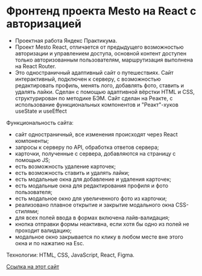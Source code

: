 # Фронтенд проекта Mesto на React с авторизацией

- Проектная работа Яндекс Практикума.
- Проект Mesto React, отличается от предыдущего возможностью авторизации и управлением доступа, основной контент доступен только авторизованным пользователям, маршрутизация выполнена на React Router.
- Это одностраничный адаптивный сайт о путешествиях. Сайт интерактивный, подключен к серверу, с возможностью редактировать профиль, менять лого, добавлять фото, ставить и удалять лайки.
Сделан с помощью адаптивной вёрстки HTML и CSS, структурирован по методике БЭМ.
Сайт сделан на Реакте, с использование функциональных компонентов и "Реакт"-хуков useState и useEffect

Функциональность сайта:
- сайт одностраничный, все изменения происходят через React компоненты;
- запросы к серверу по API, обработка ответов сервера;
- карточки, полученные с сервера, добавляются на страницу с помощью JS;
- есть возможность удаление карточек;
- есть возможность ставить и удалять лайки;
- есть модальные окна для добавление и удаления карточек;
- есть модальные окна для редактирования профиля и фото пользователя;
- есть модальное окно для увеличенного фото из карточки;
- реализовано плавное открытие и закрытие модального окна CSS-стилями;
- для всех полей ввода в формах включена лайв-валидация;
- кнопка отправки формы неактивна, если хотя бы одно из полей не проходит валидацию;
- модальное окно закрывается по клику в любом месте вне этого окна и по нажатию на Esc.

Технологии: HTML, CSS, JavaScript, React, Figma.

[Ссылка на этот сайт](https://alebedev85.github.io/react-mesto-auth/)
